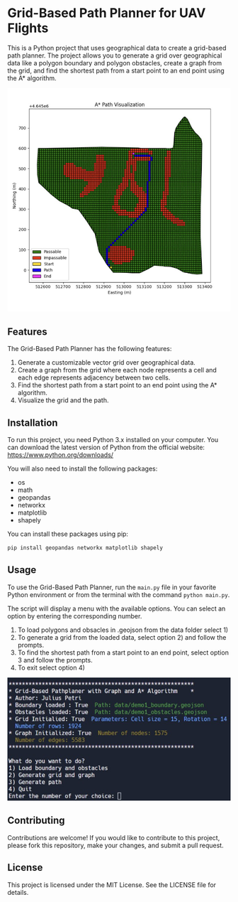
# Grid-Based Path Planner for UAV Flights

This is a Python project that uses geographical data to create a grid-based path planner. The project allows you to generate a grid over geographical data like a polygon boundary and polygon obstacles, create a graph from the grid, and find the shortest path from a start point to an end point using the A* algorithm.

![image](screenshot.jpg)

## Features

The Grid-Based Path Planner has the following features:

1. Generate a customizable vector grid over geographical data.
2. Create a graph from the grid where each node represents a cell and each edge represents adjacency between two cells.
3. Find the shortest path from a start point to an end point using the A* algorithm.
4. Visualize the grid and the path.

## Installation

To run this project, you need Python 3.x installed on your computer. You can download the latest version of Python from the official website: https://www.python.org/downloads/

You will also need to install the following packages:

* os
* math
* geopandas
* networkx
* matplotlib
* shapely

You can install these packages using pip:

```bash
pip install geopandas networkx matplotlib shapely
```

## Usage

To use the Grid-Based Path Planner, run the `main.py` file in your favorite Python environment or from the terminal with the command `python main.py`.

The script will display a menu with the available options. You can select an option by entering the corresponding number.

1. To load polygons and obsacles in .geojson from the data folder select 1)
2. To generate a grid from the loaded data, select option 2) and follow the prompts.
3. To find the shortest path from a start point to an end point, select option 3 and follow the prompts.
4. To exit select option 4)

![image](screenshot2.jpg)

## Contributing

Contributions are welcome! If you would like to contribute to this project, please fork this repository, make your changes, and submit a pull request.

## License
This project is licensed under the MIT License. See the LICENSE file for details.
